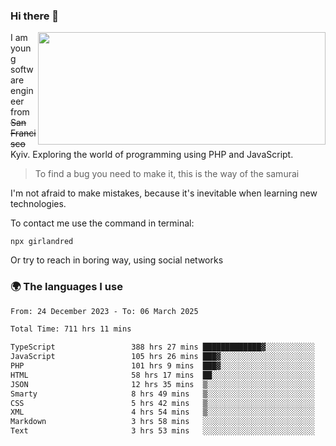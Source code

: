 ### Hi there 👋  

<img align='right' src="https://github-readme-stats.vercel.app/api?username=girlandred&count_private=true&show_icons=true&include_all_commits=true&hide_rank=true&hide_title=true&theme=buefy&card_width=300" width=460 height=180>


I am young software engineer from ~~San Francisco~~ Kyiv. Exploring the world of programming using PHP and JavaScript.


> To find a bug you need to make it, this is the way of the samurai



I'm not afraid to make mistakes, because it's inevitable when learning new technologies.

To contact me use the command in terminal:

```
npx girlandred
```

Or try to reach in boring way, using social networks


### 🌍 The languages I use

<!--START_SECTION:waka-->

```txt
From: 24 December 2023 - To: 06 March 2025

Total Time: 711 hrs 11 mins

TypeScript                 388 hrs 27 mins █████████████▓░░░░░░░░░░░   54.61 %
JavaScript                 105 hrs 26 mins ███▓░░░░░░░░░░░░░░░░░░░░░   14.82 %
PHP                        101 hrs 9 mins  ███▓░░░░░░░░░░░░░░░░░░░░░   14.22 %
HTML                       58 hrs 17 mins  ██░░░░░░░░░░░░░░░░░░░░░░░   08.19 %
JSON                       12 hrs 35 mins  ▒░░░░░░░░░░░░░░░░░░░░░░░░   01.77 %
Smarty                     8 hrs 49 mins   ▒░░░░░░░░░░░░░░░░░░░░░░░░   01.24 %
CSS                        5 hrs 42 mins   ▒░░░░░░░░░░░░░░░░░░░░░░░░   00.80 %
XML                        4 hrs 54 mins   ▒░░░░░░░░░░░░░░░░░░░░░░░░   00.69 %
Markdown                   3 hrs 58 mins   ░░░░░░░░░░░░░░░░░░░░░░░░░   00.56 %
Text                       3 hrs 53 mins   ░░░░░░░░░░░░░░░░░░░░░░░░░   00.55 %
```

<!--END_SECTION:waka-->
